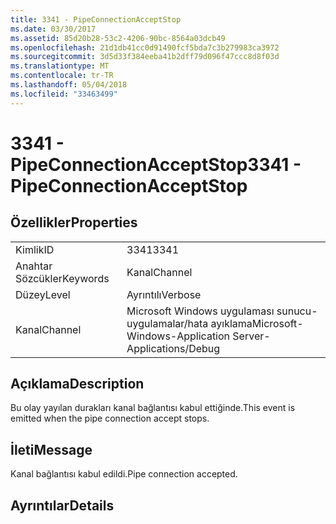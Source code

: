 ```yaml
---
title: 3341 - PipeConnectionAcceptStop
ms.date: 03/30/2017
ms.assetid: 85d20b28-53c2-4206-90bc-8564a03dcb49
ms.openlocfilehash: 21d1db41cc0d91490fcf5bda7c3b279983ca3972
ms.sourcegitcommit: 3d5d33f384eeba41b2dff79d096f47ccc8d8f03d
ms.translationtype: MT
ms.contentlocale: tr-TR
ms.lasthandoff: 05/04/2018
ms.locfileid: "33463499"
---
```

# <a name="3341---pipeconnectionacceptstop"></a><span data-ttu-id="2c469-102">3341 - PipeConnectionAcceptStop</span><span class="sxs-lookup"><span data-stu-id="2c469-102">3341 - PipeConnectionAcceptStop</span></span>
## <a name="properties"></a><span data-ttu-id="2c469-103">Özellikler</span><span class="sxs-lookup"><span data-stu-id="2c469-103">Properties</span></span>  
  
|||  
|-|-|  
|<span data-ttu-id="2c469-104">Kimlik</span><span class="sxs-lookup"><span data-stu-id="2c469-104">ID</span></span>|<span data-ttu-id="2c469-105">3341</span><span class="sxs-lookup"><span data-stu-id="2c469-105">3341</span></span>|  
|<span data-ttu-id="2c469-106">Anahtar Sözcükler</span><span class="sxs-lookup"><span data-stu-id="2c469-106">Keywords</span></span>|<span data-ttu-id="2c469-107">Kanal</span><span class="sxs-lookup"><span data-stu-id="2c469-107">Channel</span></span>|  
|<span data-ttu-id="2c469-108">Düzey</span><span class="sxs-lookup"><span data-stu-id="2c469-108">Level</span></span>|<span data-ttu-id="2c469-109">Ayrıntılı</span><span class="sxs-lookup"><span data-stu-id="2c469-109">Verbose</span></span>|  
|<span data-ttu-id="2c469-110">Kanal</span><span class="sxs-lookup"><span data-stu-id="2c469-110">Channel</span></span>|<span data-ttu-id="2c469-111">Microsoft Windows uygulaması sunucu-uygulamalar/hata ayıklama</span><span class="sxs-lookup"><span data-stu-id="2c469-111">Microsoft-Windows-Application Server-Applications/Debug</span></span>|  
  
## <a name="description"></a><span data-ttu-id="2c469-112">Açıklama</span><span class="sxs-lookup"><span data-stu-id="2c469-112">Description</span></span>  
 <span data-ttu-id="2c469-113">Bu olay yayılan durakları kanal bağlantısı kabul ettiğinde.</span><span class="sxs-lookup"><span data-stu-id="2c469-113">This event is emitted when the pipe connection accept stops.</span></span>  
  
## <a name="message"></a><span data-ttu-id="2c469-114">İleti</span><span class="sxs-lookup"><span data-stu-id="2c469-114">Message</span></span>  
 <span data-ttu-id="2c469-115">Kanal bağlantısı kabul edildi.</span><span class="sxs-lookup"><span data-stu-id="2c469-115">Pipe connection accepted.</span></span>  
  
## <a name="details"></a><span data-ttu-id="2c469-116">Ayrıntılar</span><span class="sxs-lookup"><span data-stu-id="2c469-116">Details</span></span>
